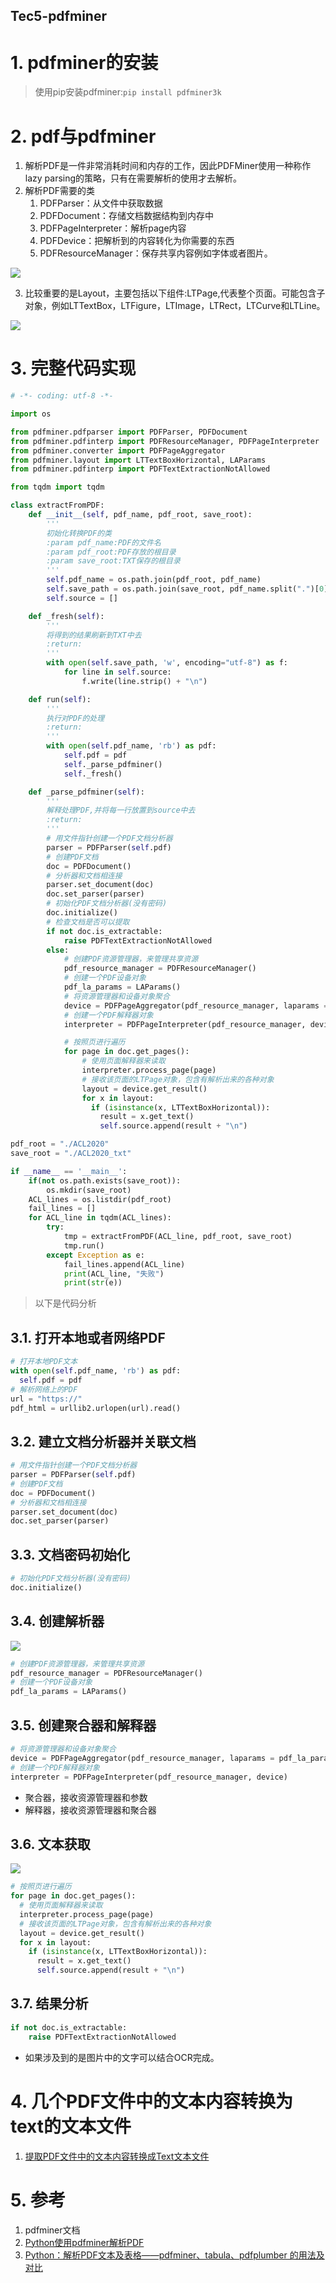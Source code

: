 Tec5-pdfminer
---

# 1. pdfminer的安装
> 使用pip安装pdfminer:`pip install pdfminer3k`

# 2. pdf与pdfminer
1. 解析PDF是一件非常消耗时间和内存的工作，因此PDFMiner使用一种称作lazy parsing的策略，只有在需要解析的使用才去解析。
2. 解析PDF需要的类
   1. PDFParser：从文件中获取数据
   2. PDFDocument：存储文档数据结构到内存中
   3. PDFPageInterpreter：解析page内容
   4. PDFDevice：把解析到的内容转化为你需要的东西
   5. PDFResourceManager：保存共享内容例如字体或者图片。

![](img/tec5/1.png)

3. 比较重要的是Layout，主要包括以下组件:LTPage,代表整个页面。可能包含子对象，例如LTTextBox，LTFigure，LTImage，LTRect，LTCurve和LTLine。

![](img/tec5/2.png)

# 3. 完整代码实现
```py
# -*- coding: utf-8 -*-

import os

from pdfminer.pdfparser import PDFParser, PDFDocument
from pdfminer.pdfinterp import PDFResourceManager, PDFPageInterpreter
from pdfminer.converter import PDFPageAggregator
from pdfminer.layout import LTTextBoxHorizontal, LAParams
from pdfminer.pdfinterp import PDFTextExtractionNotAllowed

from tqdm import tqdm

class extractFromPDF:
    def __init__(self, pdf_name, pdf_root, save_root):
        '''
        初始化转换PDF的类
        :param pdf_name:PDF的文件名
        :param pdf_root:PDF存放的根目录
        :param save_root:TXT保存的根目录
        '''
        self.pdf_name = os.path.join(pdf_root, pdf_name)
        self.save_path = os.path.join(save_root, pdf_name.split(".")[0] + ".txt")
        self.source = []

    def _fresh(self):
        '''
        将得到的结果刷新到TXT中去
        :return:
        '''
        with open(self.save_path, 'w', encoding="utf-8") as f:
            for line in self.source:
                f.write(line.strip() + "\n")

    def run(self):
        '''
        执行对PDF的处理
        :return:
        '''
        with open(self.pdf_name, 'rb') as pdf:
            self.pdf = pdf
            self._parse_pdfminer()
            self._fresh()

    def _parse_pdfminer(self):
        '''
        解释处理PDF,并将每一行放置到source中去
        :return:
        '''
        # 用文件指针创建一个PDF文档分析器
        parser = PDFParser(self.pdf)
        # 创建PDF文档
        doc = PDFDocument()
        # 分析器和文档相连接
        parser.set_document(doc)
        doc.set_parser(parser)
        # 初始化PDF文档分析器(没有密码)
        doc.initialize()
        # 检查文档是否可以提取
        if not doc.is_extractable:
            raise PDFTextExtractionNotAllowed
        else:
            # 创建PDF资源管理器，来管理共享资源
            pdf_resource_manager = PDFResourceManager()
            # 创建一个PDF设备对象
            pdf_la_params = LAParams()
            # 将资源管理器和设备对象聚合
            device = PDFPageAggregator(pdf_resource_manager, laparams = pdf_la_params)
            # 创建一个PDF解释器对象
            interpreter = PDFPageInterpreter(pdf_resource_manager, device)

            # 按照页进行遍历
            for page in doc.get_pages():
                # 使用页面解释器来读取
                interpreter.process_page(page)
                # 接收该页面的LTPage对象，包含有解析出来的各种对象
                layout = device.get_result()
                for x in layout:
                  if (isinstance(x, LTTextBoxHorizontal)):
                    result = x.get_text()
                    self.source.append(result + "\n")

pdf_root = "./ACL2020"
save_root = "./ACL2020_txt"

if __name__ == '__main__':
    if(not os.path.exists(save_root)):
        os.mkdir(save_root)
    ACL_lines = os.listdir(pdf_root)
    fail_lines = []
    for ACL_line in tqdm(ACL_lines):
        try:
            tmp = extractFromPDF(ACL_line, pdf_root, save_root)
            tmp.run()
        except Exception as e:
            fail_lines.append(ACL_line)
            print(ACL_line, "失败")
            print(str(e))
```
> 以下是代码分析

## 3.1. 打开本地或者网络PDF
```py
# 打开本地PDF文本
with open(self.pdf_name, 'rb') as pdf:
  self.pdf = pdf
# 解析网络上的PDF
url = "https://"
pdf_html = urllib2.urlopen(url).read()
```

## 3.2. 建立文档分析器并关联文档
```py
# 用文件指针创建一个PDF文档分析器
parser = PDFParser(self.pdf)
# 创建PDF文档
doc = PDFDocument()
# 分析器和文档相连接
parser.set_document(doc)
doc.set_parser(parser)
```

## 3.3. 文档密码初始化
```py
# 初始化PDF文档分析器(没有密码)
doc.initialize()
```

## 3.4. 创建解析器
![](img/tec5/3.png)

```py
# 创建PDF资源管理器，来管理共享资源
pdf_resource_manager = PDFResourceManager()
# 创建一个PDF设备对象
pdf_la_params = LAParams()
```

## 3.5. 创建聚合器和解释器
```py
# 将资源管理器和设备对象聚合
device = PDFPageAggregator(pdf_resource_manager, laparams = pdf_la_params)
# 创建一个PDF解释器对象
interpreter = PDFPageInterpreter(pdf_resource_manager, device)
```

- 聚合器，接收资源管理器和参数
- 解释器，接收资源管理器和聚合器

## 3.6. 文本获取
![](img/tec5/4.png)

```py
# 按照页进行遍历
for page in doc.get_pages():
  # 使用页面解释器来读取
  interpreter.process_page(page)
  # 接收该页面的LTPage对象，包含有解析出来的各种对象
  layout = device.get_result()
  for x in layout:
    if (isinstance(x, LTTextBoxHorizontal)):
      result = x.get_text()
      self.source.append(result + "\n")
```

## 3.7. 结果分析
```py
if not doc.is_extractable:
    raise PDFTextExtractionNotAllowed
```

- 如果涉及到的是图片中的文字可以结合OCR完成。

# 4. 几个PDF文件中的文本内容转换为text的文本文件
1. <a href = "http://www.pdfdo.com/pdf-to-txt.aspx">提取PDF文件中的文本内容转换成Text文本文件</a>

# 5. 参考
1. <a herf = "http://denis.papathanasiou.org/archive/2010.08.04.post.pdf">pdfminer文档</a>
2. <a href = "https://blog.csdn.net/shao824714565/article/details/84792089">Python使用pdfminer解析PDF</a>
3. <a href = "https://blog.csdn.net/weixin_33877885/article/details/91386883">Python：解析PDF文本及表格——pdfminer、tabula、pdfplumber 的用法及对比</a>